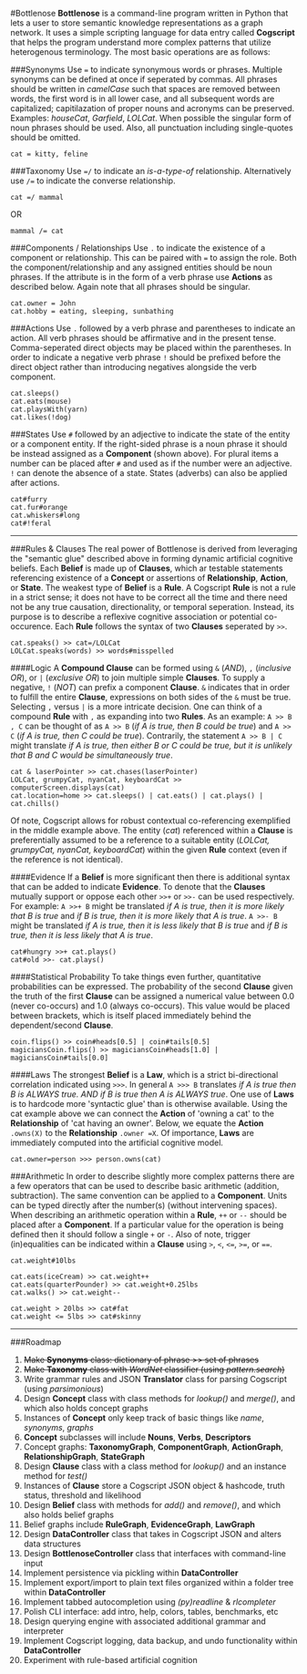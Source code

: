 #Bottlenose
**Bottlenose** is a command-line program written in Python that lets a user to store semantic knowledge representations as a graph network. It uses a simple scripting language for data entry called **Cogscript** that helps the program understand more complex patterns that utilize heterogenous terminology. The most basic operations are as follows:

###Synonyms
Use `=` to indicate synonymous words or phrases. Multiple synonyms can be defined at once if seperated by commas. All phrases should be written in *camelCase* such that spaces are removed between words, the first word is in all lower case, and all subsequent words are capitalized; capitilazation of proper nouns and acronyms can be preserved. Examples: *houseCat*, *Garfield*, *LOLCat*. When possible the singular form of noun phrases should be used. Also, all punctuation including single-quotes should be omitted.
```
cat = kitty, feline
```

###Taxonomy
Use `=/` to indicate an *is-a-type-of* relationship. Alternatively use `/=` to indicate the converse relationship. 
```
cat =/ mammal
```
OR
```
mammal /= cat
```

###Components / Relationships
Use `.` to indicate the existence of a component or relationship. This can be paired with `=` to assign the role. Both the component/relationship and any assigned entities should be noun phrases. If the attribute is in the form of a verb phrase use **Actions** as described below. Again note that all phrases should be singular.
```
cat.owner = John
cat.hobby = eating, sleeping, sunbathing
```

###Actions
Use `.` followed by a verb phrase and parentheses to indicate an action. All verb phrases should be affirmative and in the present tense. Comma-seperated direct objects may be placed within the parentheses. In order to indicate a negative verb phrase `!` should be prefixed before the direct object rather than introducing negatives alongside the verb component.
```
cat.sleeps()
cat.eats(mouse)
cat.playsWith(yarn)
cat.likes(!dog)
```

###States
Use `#` followed by an adjective to indicate the state of the entity or a component entity. If the right-sided phrase is a noun phrase it should be instead assigned as a **Component** (shown above). For plural items a number can be placed after `#` and used as if the number were an adjective. `!` can denote the absence of a state. States (adverbs) can also be applied after actions.
```
cat#furry
cat.fur#orange
cat.whiskers#long
cat#!feral
```

---
###Rules & Clauses
The real power of Bottlenose is derived from leveraging the "semantic glue" described above in forming dynamic artificial cognitive beliefs. Each **Belief** is made up of **Clauses**, which ar testable statements referencing existence of a **Concept** or assertions of **Relationship**, **Action**, or **State**. The weakest type of **Belief** is a **Rule**. A Cogscript **Rule** is not a rule in a  strict sense; it does not have to be correct all the time and there need not be any true causation, directionality, or temporal seperation. Instead, its purpose is to describe a reflexive cognitive association or potential co-occurence. Each **Rule** follows the syntax of two **Clauses** seperated by `>>`.
```
cat.speaks() >> cat=/LOLCat
LOLCat.speaks(words) >> words#misspelled
```

####Logic
A **Compound Clause** can be formed using `&` (*AND*), `,` (*inclusive OR*), or `|` (*exclusive OR*) to join multiple simple **Clauses**. To supply a negative, `!` (*NOT*) can prefix a component **Clause**. `&` indicates that in order to fulfill the entire **Clause**, expressions on both sides of the `&` must be true. Selecting `,` versus `|` is a more intricate decision. One can think of a compound **Rule** with `,` as expanding into two **Rules**. As an example: `A >> B , C` can be thought of as `A >> B` (*if A is true, then B could be true*) and `A >> C` (*if A is true, then C could be true*). Contrarily, the statement `A >> B | C` might translate *if A is true, then either B or C could be true, but it is unlikely that B and C would be simultaneously true*.
```
cat & laserPointer >> cat.chases(laserPointer)
LOLCat, grumpyCat, nyanCat, keyboardCat >> computerScreen.displays(cat)
cat.location=home >> cat.sleeps() | cat.eats() | cat.plays() | cat.chills()
```

Of note, Cogscript allows for robust contextual co-referencing exemplified in the middle example above. The entity (*cat*) referenced within a **Clause** is preferentially assumed to be a reference to a suitable entity (*LOLCat, grumpyCat, nyanCat, keyboardCat*) within the given **Rule** context (even if the reference is not identical).

####Evidence
If a **Belief** is more significant then there is additional syntax that can be added to indicate **Evidence**. To denote that the **Clauses** mutually support or oppose each other `>>+` or `>>-` can be used respectively. For example: `A >>+ B` might be translated *if A is true, then it is more likely that B is true* and *if B is true, then it is more likely that A is true*. `A >>- B` might be translated *if A is true, then it is less likely that B is true* and *if B is true, then it is less likely that A is true*. 
```
cat#hungry >>+ cat.plays()
cat#old >>- cat.plays()
```

####Statistical Probability
To take things even further, quantitative probabilities can be expressed. The probability of the second **Clause** given the truth of the first **Clause** can be assigned a numerical value between 0.0 (never co-occurs) and 1.0 (always co-occurs). This value would be placed between brackets, which is itself placed immediately behind the dependent/second **Clause**. 
```
coin.flips() >> coin#heads[0.5] | coin#tails[0.5]
magiciansCoin.flips() >> magiciansCoin#heads[1.0] | magiciansCoin#tails[0.0]
```

####Laws
The strongest **Belief** is a **Law**, which is a strict bi-directional correlation indicated using `>>>`. In general `A >>> B` translates *if A is true then B is ALWAYS true. AND if B is true then A is ALWAYS true*. One use of **Laws** is to hardcode more 'syntactic glue' than is otherwise available. Using the cat example above we can connect the **Action** of 'owning a cat' to the **Relationship** of 'cat having an owner'. Below, we equate the **Action** `.owns(X)` to the **Relationship** `.owner =X`. Of importance, **Laws** are immediately computed into the artificial cognitive model. 
```
cat.owner=person >>> person.owns(cat)
```

###Arithmetic
In order to describe slightly more complex patterns there are a few operators that can be used to describe basic arithmetic (addition, subtraction). The same convention can be applied to a **Component**. Units can be typed directly after the number(s) (without intervening spaces). When describing an arithmetic operation within a **Rule**, `++` or `--` should be placed after a **Component**. If a particular value for the operation is being defined then it should follow a single `+` or `-`. Also of note, trigger (in)equalities can be indicated within a **Clause** using `>`, `<`, `<=`, `>=`, or `==`. 
```
cat.weight#10lbs

cat.eats(iceCream) >> cat.weight++
cat.eats(quarterPounder) >> cat.weight+0.25lbs
cat.walks() >> cat.weight--

cat.weight > 20lbs >> cat#fat
cat.weight <= 5lbs >> cat#skinny
```

---
###Roadmap

1. ~~Make **Synonyms** class: dictionary of phrase >> set of phrases~~
2. ~~Make **Taxonomy** class with *WordNet* classifier (using *pattern.search*)~~
3. Write grammar rules and JSON **Translator** class for parsing Cogscript (using *parsimonious*)
4. Design **Concept** class with class methods for *lookup()* and *merge()*, and which also holds concept graphs
5. Instances of **Concept** only keep track of basic things like *name*, *synonyms*, *graphs*
6. **Concept** subclasses will include **Nouns**, **Verbs**, **Descriptors**
7. Concept graphs: **TaxonomyGraph**, **ComponentGraph**, **ActionGraph**, **RelationshipGraph**, **StateGraph**
8. Design **Clause** class with a class method for *lookup()* and an instance method for *test()*
9. Instances of **Clause** store a Cogscript JSON object & hashcode, truth status, threshold and likelihood
10. Design **Belief** class with methods for *add()* and *remove()*, and which also holds belief graphs
11. Belief graphs include  **RuleGraph**, **EvidenceGraph**, **LawGraph**
12. Design **DataController** class that takes in Cogscript JSON and alters data structures
13. Design **BottlenoseController** class that interfaces with command-line input
14. Implement persistence via pickling within **DataController**
15. Implement export/import to plain text files organized within a folder tree within **DataController**
16. Implement tabbed autocompletion using *(py)readline* & *rlcompleter*
17. Polish CLI interface: add intro, help, colors, tables, benchmarks, etc
18. Design querying engine with associated additional grammar and interpreter 
19. Implement Cogscript logging, data backup, and undo functionality within **DataController**
20. Experiment with rule-based artificial cognition